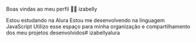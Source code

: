Boas vindas ao meu perfil 💙💙
izabelly

Estou estudando na Alura
Estou me desenvolvendo na linguagem JavaScript
Utilizo esse espaço para minha organização e compartilhamento dos meu projetos desenvolvidos# izabellyalura
